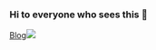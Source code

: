 ### Hi to everyone who sees this 👋
<a href="https://govltjsdnd24.github.io/" target="_blank">Blog<img src="https://img.shields.io/badge/00000?style=plastic&logo=notion&logoColor=0A66C2"/></a>


<!--
**govltjsdnd24/govltjsdnd24** is a ✨ _special_ ✨ repository because its `README.md` (this file) appears on your GitHub profile.

Here are some ideas to get you started:

- 🔭 I’m currently working on ...
- 🌱 I’m currently learning ...
- 👯 I’m looking to collaborate on ...
- 🤔 I’m looking for help with ...
- 💬 Ask me about ...
- 📫 How to reach me: ...
- 😄 Pronouns: ...
- ⚡ Fun fact: ...
-->
